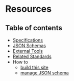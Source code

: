# Resources

## Table of contents
<!-- no toc -->
- [Specifications](./specifications/README.md)
- [JSON Schemas](./schemas/README.md)
- [External Tools](./tools.md)
- [Related Standards](./standards/README.md)
- How to
    - [build this site](./howto/build-site-doc.md)
    - [manage JSON schema](./howto/build-schema-doc.md)
